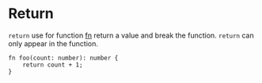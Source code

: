 # Return

`return` use for function [fn] return a value and break the function. `return` can only appear in the function.

```nvs
fn foo(count: number): number {
    return count + 1;
}
```

[fn]: ../expression/function.md
